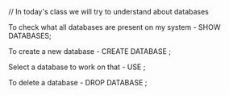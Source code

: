 // In today's class we will try to understand about databases

To check what all databases are present on my system -
SHOW DATABASES; 

To create a new database -
CREATE DATABASE <NAME>;

Select a database to work on that -
USE <DATABASE NAME>;

To delete a database -
DROP DATABASE <DATABASE NAME>;
